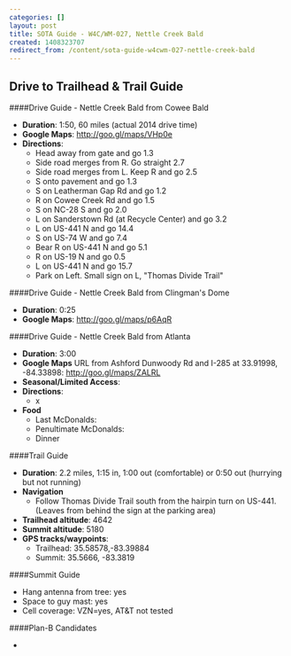 ```yaml
---
categories: []
layout: post
title: SOTA Guide - W4C/WM-027, Nettle Creek Bald
created: 1408323707
redirect_from: /content/sota-guide-w4cwm-027-nettle-creek-bald
---
```

Drive to Trailhead & Trail Guide
--------------------------------------------------------
####Drive Guide - Nettle Creek Bald from Cowee Bald
* **Duration**: 1:50, 60 miles (actual 2014 drive time)
* **Google Maps**: http://goo.gl/maps/VHp0e
* **Directions**:
	* Head away from gate and go 1.3
	* Side road merges from R.  Go straight 2.7
	* Side road merges from L. Keep R and go 2.5
	* S onto pavement and go 1.3
	* S on Leatherman Gap Rd and go 1.2
	* R on Cowee Creek Rd and go 1.5
	* S on NC-28 S and go 2.0
	* L on Sanderstown Rd (at Recycle Center) and go 3.2
	* L on US-441 N and go 14.4
	* S on US-74 W and go 7.4
	* Bear R on US-441 N and go 5.1
	* R on US-19 N and go 0.5
	* L on US-441 N and go 15.7
	* Park on Left.  Small sign on L, "Thomas Divide Trail"


####Drive Guide - Nettle Creek Bald from Clingman's Dome

* **Duration**: 0:25
* **Google Maps**: http://goo.gl/maps/p6AqR

####Drive Guide - Nettle Creek Bald from Atlanta

* **Duration**: 3:00
* **Google Maps** URL from Ashford Dunwoody Rd and I-285 at 33.91998, -84.33898: http://goo.gl/maps/ZALRL
* **Seasonal/Limited Access**:
* **Directions**:
    * x
* **Food**
    * Last McDonalds: 
    * Penultimate McDonalds: 
    * Dinner

####Trail Guide

* **Duration**: 2.2 miles, 1:15 in, 1:00 out (comfortable) or 0:50 out (hurrying but not running)
* **Navigation**
    * Follow Thomas Divide Trail south from the hairpin turn on US-441. (Leaves from behind the sign at the parking area)
* **Trailhead altitude**: 4642
* **Summit altitude**: 5180
* **GPS tracks/waypoints**:
    * Trailhead: 35.58578,-83.39884
    * Summit: 35.5666, -83.3819
    
####Summit Guide

* Hang antenna from tree: yes
* Space to guy mast: yes
* Cell coverage: VZN=yes, AT&T not tested

####Plan-B Candidates

* 
